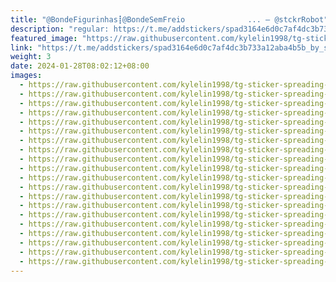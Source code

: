 ```yaml
---
title: "@BondeFigurinhas┋@BondeSemFreio              ... — @stckrRobot"
description: "regular: https://t.me/addstickers/spad3164e6d0c7af4dc3b733a12aba4b5b_by_stckrRobot"
featured_image: "https://raw.githubusercontent.com/kylelin1998/tg-sticker-spreading-worldwide-images/main/img/842da538-e2e3-4a02-8207-654b33c8c5e3.jpg"
link: "https://t.me/addstickers/spad3164e6d0c7af4dc3b733a12aba4b5b_by_stckrRobot"
weight: 3
date: 2024-01-28T08:02:12+08:00
images:
  - https://raw.githubusercontent.com/kylelin1998/tg-sticker-spreading-worldwide-images/main/img/842da538-e2e3-4a02-8207-654b33c8c5e3.jpg
  - https://raw.githubusercontent.com/kylelin1998/tg-sticker-spreading-worldwide-images/main/img/41f37bd9-7350-4867-9597-665d31d83c52.jpg
  - https://raw.githubusercontent.com/kylelin1998/tg-sticker-spreading-worldwide-images/main/img/97e02b8f-0135-4326-957c-96535b65a377.jpg
  - https://raw.githubusercontent.com/kylelin1998/tg-sticker-spreading-worldwide-images/main/img/2b823b34-3a6e-4edd-a017-a9775703691c.jpg
  - https://raw.githubusercontent.com/kylelin1998/tg-sticker-spreading-worldwide-images/main/img/03a08cf7-0660-45c3-8ef6-16f39ca0e5f9.jpg
  - https://raw.githubusercontent.com/kylelin1998/tg-sticker-spreading-worldwide-images/main/img/76cb7e86-67d8-4f4d-ba6c-7a3edd9db594.jpg
  - https://raw.githubusercontent.com/kylelin1998/tg-sticker-spreading-worldwide-images/main/img/c5096433-a5a9-48d4-970d-f9bb91c7fb93.jpg
  - https://raw.githubusercontent.com/kylelin1998/tg-sticker-spreading-worldwide-images/main/img/d8e857ca-55fd-4cb5-90c4-d38095abfc13.jpg
  - https://raw.githubusercontent.com/kylelin1998/tg-sticker-spreading-worldwide-images/main/img/0c1ca321-f2a6-4493-8415-37dbe3884345.jpg
  - https://raw.githubusercontent.com/kylelin1998/tg-sticker-spreading-worldwide-images/main/img/462f38e1-c13a-406e-8e5f-125a5ffcb173.jpg
  - https://raw.githubusercontent.com/kylelin1998/tg-sticker-spreading-worldwide-images/main/img/3da64b57-d024-429a-b03a-3945ee0831ad.jpg
  - https://raw.githubusercontent.com/kylelin1998/tg-sticker-spreading-worldwide-images/main/img/cc117956-cb91-4631-a6a1-a040056d462f.jpg
  - https://raw.githubusercontent.com/kylelin1998/tg-sticker-spreading-worldwide-images/main/img/aac2a08f-f0a3-41c9-bf65-eba4d5fcf785.jpg
  - https://raw.githubusercontent.com/kylelin1998/tg-sticker-spreading-worldwide-images/main/img/daa31374-d8ca-42c8-9337-7611ab3d1c1f.jpg
  - https://raw.githubusercontent.com/kylelin1998/tg-sticker-spreading-worldwide-images/main/img/2a345558-66fa-4d64-858c-dd833ea319b7.jpg
  - https://raw.githubusercontent.com/kylelin1998/tg-sticker-spreading-worldwide-images/main/img/d087f56f-cb05-481b-bd29-3879f45fa6c1.jpg
  - https://raw.githubusercontent.com/kylelin1998/tg-sticker-spreading-worldwide-images/main/img/a3ce3eb8-214b-4f91-ae68-341f92f4cd5a.jpg
  - https://raw.githubusercontent.com/kylelin1998/tg-sticker-spreading-worldwide-images/main/img/c2020706-adfb-4117-8624-3fd4e57c5b70.jpg
  - https://raw.githubusercontent.com/kylelin1998/tg-sticker-spreading-worldwide-images/main/img/343e464b-0984-47ca-93a4-8890e8e81a7e.jpg
  - https://raw.githubusercontent.com/kylelin1998/tg-sticker-spreading-worldwide-images/main/img/527f9c03-7d0d-497a-b810-cd0bbe3506f1.jpg
---
```

